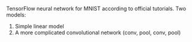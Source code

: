TensorFlow neural network for MNIST according to official tutorials. Two models:
1. Simple linear model
2. A more complicated convolutional network (conv, pool, conv, pool)